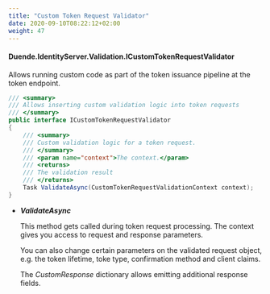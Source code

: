 ```yaml
---
title: "Custom Token Request Validator"
date: 2020-09-10T08:22:12+02:00
weight: 47
---
```


#### Duende.IdentityServer.Validation.ICustomTokenRequestValidator

Allows running custom code as part of the token issuance pipeline at the token endpoint.

```cs
/// <summary>
/// Allows inserting custom validation logic into token requests
/// </summary>
public interface ICustomTokenRequestValidator
{
    /// <summary>
    /// Custom validation logic for a token request.
    /// </summary>
    /// <param name="context">The context.</param>
    /// <returns>
    /// The validation result
    /// </returns>
    Task ValidateAsync(CustomTokenRequestValidationContext context);
}
```

* ***ValidateAsync***

    This method gets called during token request processing. The context gives you access to request and response parameters.

    You can also change certain parameters on the validated request object, e.g. the token lifetime, toke type, confirmation method and client claims.

    The *CustomResponse* dictionary allows emitting additional response fields.

